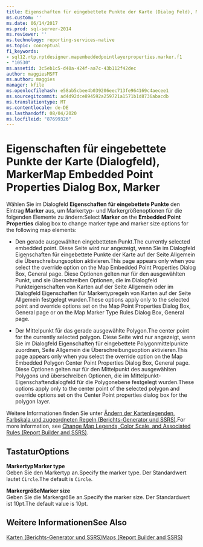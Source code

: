 ```yaml
---
title: Eigenschaften für eingebettete Punkte der Karte (Dialog Feld), Marker | Microsoft-Dokumentation
ms.custom: ''
ms.date: 06/14/2017
ms.prod: sql-server-2014
ms.reviewer: ''
ms.technology: reporting-services-native
ms.topic: conceptual
f1_keywords:
- sql12.rtp.rptdesigner.mapembeddedpointlayerproperties.marker.f1
- "10530"
ms.assetid: 3c5eb1c5-d40a-424f-aa7c-43b112f42dec
author: maggiesMSFT
ms.author: maggies
manager: kfile
ms.openlocfilehash: e58ab5cbee4b039206eec713fe964169c4aecee1
ms.sourcegitcommit: ad4d92dce894592a259721a1571b1d8736abacdb
ms.translationtype: MT
ms.contentlocale: de-DE
ms.lasthandoff: 08/04/2020
ms.locfileid: "87699326"
---
```

# <a name="map-embedded-point-properties-dialog-box-marker"></a><span data-ttu-id="d2e83-102">Eigenschaften für eingebettete Punkte der Karte (Dialogfeld), Marker</span><span class="sxs-lookup"><span data-stu-id="d2e83-102">Map Embedded Point Properties Dialog Box, Marker</span></span>
  <span data-ttu-id="d2e83-103">Wählen Sie im Dialogfeld **Eigenschaften für eingebettete Punkte** den Eintrag **Marker** aus, um Markertyp- und Markergrößenoptionen für die folgenden Elemente zu ändern:</span><span class="sxs-lookup"><span data-stu-id="d2e83-103">Select **Marker** on the **Embedded Point Properties** dialog box to change marker type and marker size options for the following map elements:</span></span>  
  
-   <span data-ttu-id="d2e83-104">Den gerade ausgewählten eingebetteten Punkt.</span><span class="sxs-lookup"><span data-stu-id="d2e83-104">The currently selected embedded point.</span></span> <span data-ttu-id="d2e83-105">Diese Seite wird nur angezeigt, wenn Sie im Dialogfeld Eigenschaften für eingebettete Punkte der Karte auf der Seite Allgemein die Überschreibungsoption aktivieren.</span><span class="sxs-lookup"><span data-stu-id="d2e83-105">This page appears only when you select the override option on the Map Embedded Point Properties Dialog Box, General page.</span></span> <span data-ttu-id="d2e83-106">Diese Optionen gelten nur für den ausgewählten Punkt, und sie überschreiben Optionen, die im Dialogfeld Punkteigenschaften von Karten auf der Seite Allgemein oder im Dialogfeld Eigenschaften für Markertypregeln von Karten auf der Seite Allgemein festgelegt wurden.</span><span class="sxs-lookup"><span data-stu-id="d2e83-106">These options apply only to the selected point and override options set on the Map Point Properties Dialog Box, General page or on the Map Marker Type Rules Dialog Box, General page.</span></span>  
  
-   <span data-ttu-id="d2e83-107">Der Mittelpunkt für das gerade ausgewählte Polygon.</span><span class="sxs-lookup"><span data-stu-id="d2e83-107">The center point for the currently selected polygon.</span></span> <span data-ttu-id="d2e83-108">Diese Seite wird nur angezeigt, wenn Sie im Dialogfeld Eigenschaften für eingebettete Polygonmittelpunkte zuordnen, Seite Allgemein die Überschreibungsoption aktivieren.</span><span class="sxs-lookup"><span data-stu-id="d2e83-108">This page appears only when you select the override option on the Map Embedded Polygon Center Point Properties Dialog Box, General page.</span></span> <span data-ttu-id="d2e83-109">Diese Optionen gelten nur für den Mittelpunkt des ausgewählten Polygons und überschreiben Optionen, die im Mittelpunkt-Eigenschaftendialogfeld für die Polygonebene festgelegt wurden.</span><span class="sxs-lookup"><span data-stu-id="d2e83-109">These options apply only to the center point of the selected polygon and override options set on the Center Point properties dialog box for the polygon layer.</span></span>  
  
 <span data-ttu-id="d2e83-110">Weitere Informationen finden Sie unter [Ändern der Kartenlegenden, Farbskala und zugeordneten Regeln &#40;Berichts-Generator und SSRS&#41;](report-design/change-map-legends-color-scale-and-associated-rules-report-builder-and-ssrs.md).</span><span class="sxs-lookup"><span data-stu-id="d2e83-110">For more information, see [Change Map Legends, Color Scale, and Associated Rules &#40;Report Builder and SSRS&#41;](report-design/change-map-legends-color-scale-and-associated-rules-report-builder-and-ssrs.md).</span></span>  
  
## <a name="options"></a><span data-ttu-id="d2e83-111">Tastatur</span><span class="sxs-lookup"><span data-stu-id="d2e83-111">Options</span></span>  
 <span data-ttu-id="d2e83-112">**Markertyp**</span><span class="sxs-lookup"><span data-stu-id="d2e83-112">**Marker type**</span></span>  
 <span data-ttu-id="d2e83-113">Geben Sie den Markertyp an.</span><span class="sxs-lookup"><span data-stu-id="d2e83-113">Specify the marker type.</span></span> <span data-ttu-id="d2e83-114">Der Standardwert lautet `Circle`.</span><span class="sxs-lookup"><span data-stu-id="d2e83-114">The default is `Circle`.</span></span>  
  
 <span data-ttu-id="d2e83-115">**Markergröße**</span><span class="sxs-lookup"><span data-stu-id="d2e83-115">**Marker size**</span></span>  
 <span data-ttu-id="d2e83-116">Geben Sie die Markergröße an.</span><span class="sxs-lookup"><span data-stu-id="d2e83-116">Specify the marker size.</span></span> <span data-ttu-id="d2e83-117">Der Standardwert ist 10pt.</span><span class="sxs-lookup"><span data-stu-id="d2e83-117">The default value is 10pt.</span></span>  
  
## <a name="see-also"></a><span data-ttu-id="d2e83-118">Weitere Informationen</span><span class="sxs-lookup"><span data-stu-id="d2e83-118">See Also</span></span>  
 [<span data-ttu-id="d2e83-119">Karten &#40;Berichts-Generator und SSRS&#41;</span><span class="sxs-lookup"><span data-stu-id="d2e83-119">Maps &#40;Report Builder and SSRS&#41;</span></span>](report-design/maps-report-builder-and-ssrs.md)  
  
  
